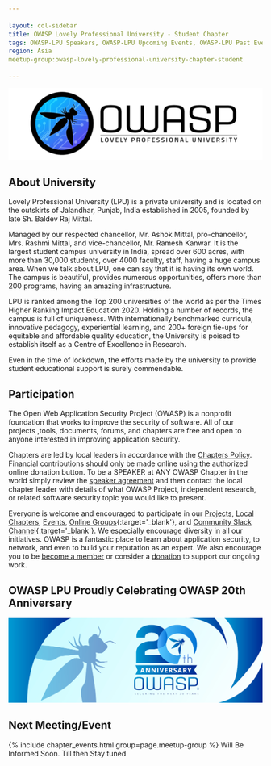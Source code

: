 ```yaml
---

layout: col-sidebar
title: OWASP Lovely Professional University - Student Chapter
tags: OWASP-LPU Speakers, OWASP-LPU Upcoming Events, OWASP-LPU Past Events
region: Asia
meetup-group:owasp-lovely-professional-university-chapter-student

---
```


<a href="https://owasp.org/www-chapter-lovely-professional-university/"><img src="assets/images/owasp rectangle.png" style="width: auto; height: auto;" alt="OWASP LPU CHAPTER"/></a>

## About University
Lovely Professional University (LPU) is a private university and is located on the outskirts of Jalandhar, Punjab, India established in 2005, founded by late Sh. Baldev Raj Mittal. 

Managed by our respected chancellor, Mr. Ashok Mittal, pro-chancellor, Mrs. Rashmi Mittal, and vice-chancellor, Mr. Ramesh Kanwar. 
It is the largest student campus university in India, spread over 600 acres, with more than 30,000 students, over 4000 faculty, staff, having a huge campus area. When we talk about LPU, one can say that it is having its own world. 
The campus is beautiful, provides numerous opportunities, offers more than 200 programs, having an amazing infrastructure. 

LPU is ranked among the Top 200 universities of the world as per the Times Higher Ranking Impact Education 2020. Holding a number of records, the campus is full of uniqueness. 
With internationally benchmarked curricula, innovative pedagogy, experiential learning, and 200+ foreign tie-ups for equitable and affordable quality education, the University is poised to establish itself as a Centre of Excellence in Research.

Even in the time of lockdown, the efforts made by the university to provide student educational support is surely commendable.

## Participation
The Open Web Application Security Project (OWASP) is a nonprofit foundation that works to improve the security of software. All of our projects ,tools, documents, forums, and chapters are free and open to anyone interested in improving application security. 

Chapters are led by local leaders in accordance with the [Chapters Policy](/www-policy/operational/chapters). Financial contributions should only be made online using the authorized online donation button. To be a SPEAKER at ANY OWASP Chapter in the world simply review the [speaker agreement](/www-policy/legal/speaker-agreement) and then contact the local chapter leader with details of what OWASP Project, independent research, or related software security topic you would like to present.

Everyone is welcome and encouraged to participate in our [Projects](/projects/), [Local Chapters](/chapters/), [Events](/events/), [Online Groups](https://groups.google.com/a/owasp.com/){:target='_blank'}, and [Community Slack Channel](https://owasp.slack.com/){:target='_blank'}. We especially encourage diversity in all our initiatives. OWASP is a fantastic place to learn about application security, to network, and even to build your reputation as an expert. We also encourage you to be [become a member](/membership/) or consider a [donation](/donate/) to support our ongoing work.

## OWASP LPU Proudly Celebrating OWASP 20th Anniversary

<a href="https://20thanniversary.owasp.org/"><img src="assets/images/OWASP20thAnniversary.png" style="width: auto; height: auto;" alt="OWASP 20th Anniversary"/></a>


Next Meeting/Event <!-- You should keep this section as it will populate your meetup events -->
---------------------
{% include chapter_events.html group=page.meetup-group %}
Will Be Informed Soon. Till then Stay tuned


